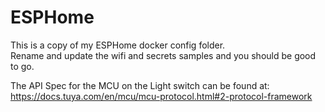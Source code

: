 # ESPHome
This is a copy of my ESPHome docker config folder.  
Rename and update the wifi and secrets samples and you should be good to go.

The API Spec for the MCU on the Light switch can be found at: https://docs.tuya.com/en/mcu/mcu-protocol.html#2-protocol-framework